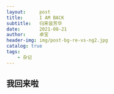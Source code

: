 ```yaml
---
layout:     post
title:      I AM BACK
subtitle:   归来皆芳华
date:       2021-08-21
author:     卓宝
header-img: img/post-bg-re-vs-ng2.jpg
catalog: true
tags:
    - 杂记
---
```


## 我回来啦

